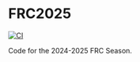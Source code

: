 # FRC2025

[![CI](https://github.com/iron-claw-972/FRC2025/actions/workflows/main.yml/badge.svg)](https://github.com/iron-claw-972/FRC2025/actions/workflows/main.yml)

Code for the 2024-2025 FRC Season.
